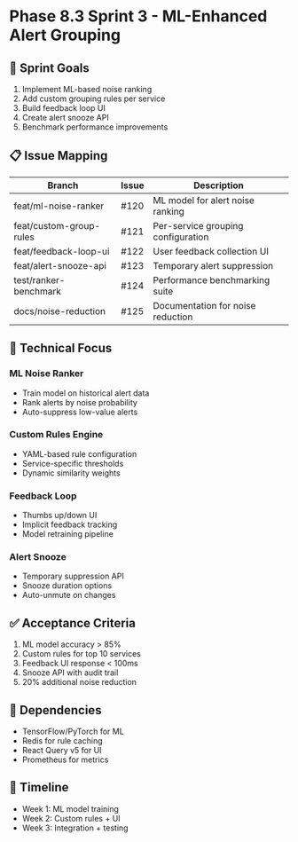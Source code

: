 # Phase 8.3 Sprint 3 - ML-Enhanced Alert Grouping

## 🎯 Sprint Goals
1. Implement ML-based noise ranking
2. Add custom grouping rules per service
3. Build feedback loop UI
4. Create alert snooze API
5. Benchmark performance improvements

## 📋 Issue Mapping

| Branch | Issue | Description |
|--------|-------|-------------|
| feat/ml-noise-ranker | #120 | ML model for alert noise ranking |
| feat/custom-group-rules | #121 | Per-service grouping configuration |
| feat/feedback-loop-ui | #122 | User feedback collection UI |
| feat/alert-snooze-api | #123 | Temporary alert suppression |
| test/ranker-benchmark | #124 | Performance benchmarking suite |
| docs/noise-reduction | #125 | Documentation for noise reduction |

## 🔧 Technical Focus

### ML Noise Ranker
- Train model on historical alert data
- Rank alerts by noise probability
- Auto-suppress low-value alerts

### Custom Rules Engine
- YAML-based rule configuration
- Service-specific thresholds
- Dynamic similarity weights

### Feedback Loop
- Thumbs up/down UI
- Implicit feedback tracking
- Model retraining pipeline

### Alert Snooze
- Temporary suppression API
- Snooze duration options
- Auto-unmute on changes

## ✅ Acceptance Criteria
1. ML model accuracy > 85%
2. Custom rules for top 10 services
3. Feedback UI response < 100ms
4. Snooze API with audit trail
5. 20% additional noise reduction

## 🚀 Dependencies
- TensorFlow/PyTorch for ML
- Redis for rule caching
- React Query v5 for UI
- Prometheus for metrics

## 📅 Timeline
- Week 1: ML model training
- Week 2: Custom rules + UI
- Week 3: Integration + testing
